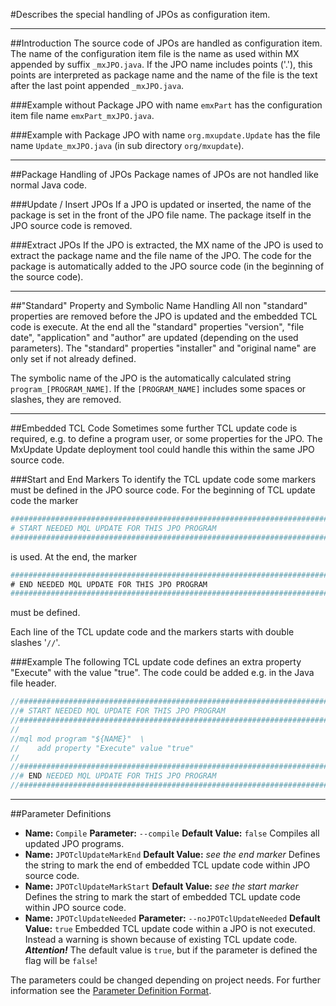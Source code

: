 <!--
 *
 *  This file is part of MxUpdate <http://www.mxupdate.org>.
 *
 *  MxUpdate is a deployment tool for a PLM platform to handle
 *  administration objects as single update files (configuration item).
 *
 *  Copyright (C) 2008-2016 The MxUpdate Team
 *
 *  The Manual of MxUpdate is licensed under a CC BY-NC-SA 4.0 license
 *  (Creative Commons Attribution-NonCommercial-ShareAlike 4.0 
 *  International 4.0 license).
 *
 *  You should have received a copy of the license along with this
 *  work. If not, see <http://creativecommons.org/licenses/by-nc-sa/4.0/>.
 *
-->

#Describes the special handling of JPOs as configuration item.

----
##Introduction
The source code of JPOs are handled as configuration item. The name of the configuration item file is the name as used within MX appended by suffix `_mxJPO.java`. If the JPO name includes points ('.'), this points are interpreted as package name and the name of the file is the text after the last point appended `_mxJPO.java`.

###Example without Package
JPO with name `emxPart` has the configuration item file name `emxPart_mxJPO.java`.

###Example with Package
JPO with name `org.mxupdate.Update` has the file name `Update_mxJPO.java` (in sub directory `org/mxupdate`).

----
##Package Handling of JPOs
Package names of JPOs are not handled like normal Java code.

###Update / Insert JPOs
If a JPO is updated or inserted, the name of the package is set in the front of the JPO file name. The package itself in the JPO source code is removed.

###Extract JPOs
If the JPO is extracted, the MX name of the JPO is used to extract the package name and the file name of the JPO. The code for the package is automatically added to the JPO source code (in the beginning of the source code).

----
##"Standard" Property and Symbolic Name Handling
All non "standard" properties are removed before the JPO is updated and the embedded TCL code is execute. At the end all the "standard" properties "version", "file date", "application" and "author" are updated (depending on the used parameters). The "standard" properties "installer" and "original name" are only set if not already defined.

The symbolic name of the JPO is the automatically calculated string `program_[PROGRAM_NAME]`. If the `[PROGRAM_NAME]` includes some spaces or slashes, they are removed.

----
##Embedded TCL Code
Sometimes some further TCL update code is required, e.g. to define a program user, or some properties for the JPO. The MxUpdate Update deployment tool could handle this within the same JPO source code.

###Start and End Markers
To identify the TCL update code some markers must be defined in the JPO source code. For the beginning of TCL update code the marker
```TCL
################################################################################
# START NEEDED MQL UPDATE FOR THIS JPO PROGRAM                                 #
################################################################################
```
is used. At the end, the marker
```TCL
################################################################################
# END NEEDED MQL UPDATE FOR THIS JPO PROGRAM                                   #
################################################################################
```
must be defined.

Each line of the TCL update code and the markers starts with double slashes '`//`'.

###Example
The following TCL update code defines an extra property "Execute" with the value "true". The code could be added e.g. in the Java file header.
```Java
//################################################################################
//# START NEEDED MQL UPDATE FOR THIS JPO PROGRAM                                 #
//################################################################################
//
//mql mod program "${NAME}"  \
//    add property "Execute" value "true"
//
//################################################################################
//# END NEEDED MQL UPDATE FOR THIS JPO PROGRAM                                   #
//################################################################################
```

----
##Parameter Definitions
*   **Name:** `Compile`
    **Parameter:** `‑‑compile`
    **Default Value:** `false`
    Compiles all updated JPO programs.
*   **Name:** `JPOTclUpdateMarkEnd`
    **Default Value:** _see the end marker_ 
    Defines the string to mark the end of embedded TCL update code within JPO source code.
*   **Name:** `JPOTclUpdateMarkStart`
    **Default Value:** _see the start marker_
    Defines the string to mark the start of embedded TCL update code within JPO source code.
*   **Name:** `JPOTclUpdateNeeded`
    **Parameter:** `‑‑noJPOTclUpdateNeeded`
    **Default Value:** `true`
    Embedded TCL update code within a JPO is not executed. Instead a warning is shown because of existing TCL update code.
    ***Attention!*** The default value is `true`, but if the parameter is defined the flag will be `false`!

The parameters could be changed depending on project needs. For further information see the [Parameter Definition Format](UpdatePropertyFileFormat_ParameterDef.md).
